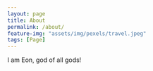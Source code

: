 ```yaml
---
layout: page
title: About
permalink: /about/
feature-img: "assets/img/pexels/travel.jpeg"
tags: [Page]
---
```


I am Eon, god of all gods!
 
